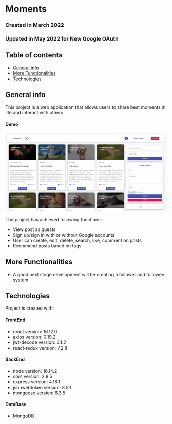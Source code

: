 # Moments
### Created in March 2022
### Updated in May 2022 for New Google OAuth

## Table of contents
* [General info](#general-info)
* [More Functionalities](#more-functionalities)
* [Technologies](#technologies)


## General info
This project is a web application that allows users to share best moments in life and interact with others.

#### Demo
![Demo](./demo/demo.png)

The project has achieved following functions:
* View post as guests
* Sign up/sign in with or without Google accounts
* User can create, edit, delete, search, like, comment on posts
* Reommend posts based on tags

## More Functionalities
* A good next stage development will be creating a follower and followee system
	
## Technologies
Project is created with:
#### FrontEnd
* react version: 16.12.0
* axios version: 0.19.2
* jwt-decode version: 3.1.2
* react-redux version: 7.2.8

#### BackEnd
* node version: 16.14.2
* cors version: 2.8.5
* express version: 4.18.1
* jsonwebtoken version: 8.5.1
* mongoose version: 6.3.5

#### DataBase
* MongoDB
